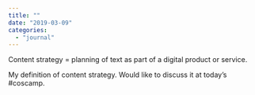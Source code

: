 ```yaml
---
title: ""
date: "2019-03-09"
categories: 
  - "journal"
---
```


Content strategy = planning of text as part of a digital product or service.

My definition of content strategy. Would like to discuss it at today’s #coscamp.
